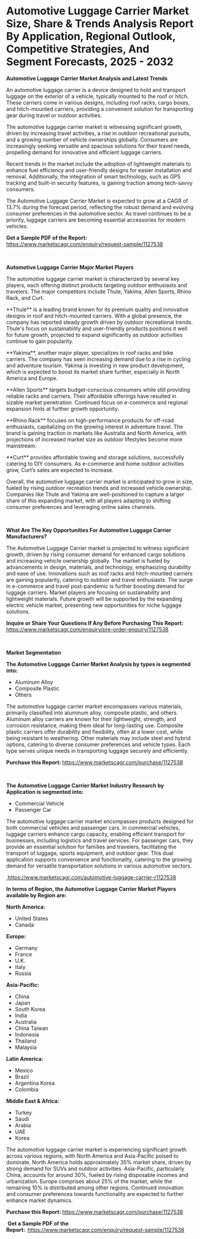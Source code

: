 <p><h1>Automotive Luggage Carrier Market Size, Share & Trends Analysis Report By Application, Regional Outlook, Competitive Strategies, And Segment Forecasts, 2025 - 2032</h1></p><p><strong>Automotive Luggage Carrier Market Analysis and Latest Trends</strong></p>
<p><p>An automotive luggage carrier is a device designed to hold and transport luggage on the exterior of a vehicle, typically mounted to the roof or hitch. These carriers come in various designs, including roof racks, cargo boxes, and hitch-mounted carriers, providing a convenient solution for transporting gear during travel or outdoor activities.</p><p>The automotive luggage carrier market is witnessing significant growth, driven by increasing travel activities, a rise in outdoor recreational pursuits, and a growing number of vehicle ownerships globally. Consumers are increasingly seeking versatile and spacious solutions for their travel needs, propelling demand for innovative and efficient luggage carriers. </p><p>Recent trends in the market include the adoption of lightweight materials to enhance fuel efficiency and user-friendly designs for easier installation and removal. Additionally, the integration of smart technology, such as GPS tracking and built-in security features, is gaining traction among tech-savvy consumers. </p><p>The Automotive Luggage Carrier Market is expected to grow at a CAGR of 13.7% during the forecast period, reflecting the robust demand and evolving consumer preferences in the automotive sector. As travel continues to be a priority, luggage carriers are becoming essential accessories for modern vehicles.</p></p>
<p><strong>Get a Sample PDF of the Report:&nbsp;</strong> <a href="https://www.marketscagr.com/enquiry/request-sample/1127538?utm_campaign=3606&utm_medium=2&utm_source=Github&utm_content=ia&utm_term=17042025&utm_id=automotive-luggage-carrier">https://www.marketscagr.com/enquiry/request-sample/1127538</a></p>
<p>&nbsp;</p>
<p><strong>Automotive Luggage Carrier Major Market Players</strong></p>
<p><p>The automotive luggage carrier market is characterized by several key players, each offering distinct products targeting outdoor enthusiasts and travelers. The major competitors include Thule, Yakima, Allen Sports, Rhino Rack, and Curt.</p><p>**Thule** is a leading brand known for its premium quality and innovative designs in roof and hitch-mounted carriers. With a global presence, the company has reported steady growth driven by outdoor recreational trends. Thule's focus on sustainability and user-friendly products positions it well for future growth, projected to expand significantly as outdoor activities continue to gain popularity.</p><p>**Yakima**, another major player, specializes in roof racks and bike carriers. The company has seen increasing demand due to a rise in cycling and adventure tourism. Yakima is investing in new product development, which is expected to boost its market share further, especially in North America and Europe.</p><p>**Allen Sports** targets budget-conscious consumers while still providing reliable racks and carriers. Their affordable offerings have resulted in sizable market penetration. Continued focus on e-commerce and regional expansion hints at further growth opportunity.</p><p>**Rhino Rack** focuses on high-performance products for off-road enthusiasts, capitalizing on the growing interest in adventure travel. The brand is gaining traction in markets like Australia and North America, with projections of increased market size as outdoor lifestyles become more mainstream.</p><p>**Curt** provides affordable towing and storage solutions, successfully catering to DIY consumers. As e-commerce and home outdoor activities grow, Curt’s sales are expected to increase.</p><p>Overall, the automotive luggage carrier market is anticipated to grow in size, fueled by rising outdoor recreation trends and increased vehicle ownership. Companies like Thule and Yakima are well-positioned to capture a larger share of this expanding market, with all players adapting to shifting consumer preferences and leveraging online sales channels.</p></p>
<p>&nbsp;</p>
<p><strong>What Are The Key Opportunities For Automotive Luggage Carrier Manufacturers?</strong></p>
<p><p>The Automotive Luggage Carrier market is projected to witness significant growth, driven by rising consumer demand for enhanced cargo solutions and increasing vehicle ownership globally. The market is fueled by advancements in design, materials, and technology, emphasizing durability and ease of use. Innovations such as roof racks and hitch-mounted carriers are gaining popularity, catering to outdoor and travel enthusiasts. The surge in e-commerce and travel post-pandemic is further boosting demand for luggage carriers. Market players are focusing on sustainability and lightweight materials. Future growth will be supported by the expanding electric vehicle market, presenting new opportunities for niche luggage solutions.</p></p>
<p><strong>Inquire or Share Your Questions If Any Before Purchasing This Report:</strong> <a href="https://www.marketscagr.com/enquiry/pre-order-enquiry/1127538?utm_campaign=3606&utm_medium=2&utm_source=Github&utm_content=ia&utm_term=17042025&utm_id=automotive-luggage-carrier">https://www.marketscagr.com/enquiry/pre-order-enquiry/1127538</a></p>
<p>&nbsp;</p>
<p><strong>Market Segmentation</strong></p>
<p><strong>The Automotive Luggage Carrier Market Analysis by types is segmented into:</strong></p>
<p><ul><li>Aluminum Alloy</li><li>Composite Plastic</li><li>Others</li></ul></p>
<p><p>The automotive luggage carrier market encompasses various materials, primarily classified into aluminum alloy, composite plastic, and others. Aluminum alloy carriers are known for their lightweight, strength, and corrosion resistance, making them ideal for long-lasting use. Composite plastic carriers offer durability and flexibility, often at a lower cost, while being resistant to weathering. Other materials may include steel and hybrid options, catering to diverse consumer preferences and vehicle types. Each type serves unique needs in transporting luggage securely and efficiently.</p></p>
<p><strong>Purchase this Report:&nbsp;</strong><a href="https://www.marketscagr.com/purchase/1127538?utm_campaign=3606&utm_medium=2&utm_source=Github&utm_content=ia&utm_term=17042025&utm_id=automotive-luggage-carrier">https://www.marketscagr.com/purchase/1127538</a></p>
<p>&nbsp;</p>
<p><strong>The Automotive Luggage Carrier Market Industry Research by Application is segmented into:</strong></p>
<p><ul><li>Commercial Vehicle</li><li>Passenger Car</li></ul></p>
<p><p>The automotive luggage carrier market encompasses products designed for both commercial vehicles and passenger cars. In commercial vehicles, luggage carriers enhance cargo capacity, enabling efficient transport for businesses, including logistics and travel services. For passenger cars, they provide an essential solution for families and travelers, facilitating the transport of luggage, sports equipment, and outdoor gear. This dual application supports convenience and functionality, catering to the growing demand for versatile transportation solutions in various automotive sectors.</p></p>
<p><a href="https://www.marketscagr.com/automotive-luggage-carrier-r1127538?utm_campaign=3606&utm_medium=2&utm_source=Github&utm_content=ia&utm_term=17042025&utm_id=automotive-luggage-carrier">&nbsp;https://www.marketscagr.com/automotive-luggage-carrier-r1127538</a></p>
<p><strong>In terms of Region, the Automotive Luggage Carrier Market Players available by Region are:</strong></p>
<p>
    <p> <strong> North America: </strong>
        <ul>
            <li>United States</li>
            <li>Canada</li>
        </ul>
        </p> 
    <p> <strong> Europe: </strong>
        <ul>
            <li>Germany</li>
            <li>France</li>
            <li>U.K.</li>
            <li>Italy</li>
            <li>Russia</li>
        </ul>
        </p> 
    <p> <strong> Asia-Pacific: </strong>
        <ul>
            <li>China</li>
            <li>Japan</li>
            <li>South Korea</li>
            <li>India</li>
            <li>Australia</li>
            <li>China Taiwan</li>
            <li>Indonesia</li>
            <li>Thailand</li>
            <li>Malaysia</li>
        </ul>
        </p> 
    <p> <strong> Latin America: </strong>
        <ul>
            <li>Mexico</li>
            <li>Brazil</li>
            <li>Argentina Korea</li>
            <li>Colombia</li>
        </ul>
        </p> 
    <p> <strong> Middle East & Africa: </strong>
        <ul>
            <li>Turkey</li>
            <li>Saudi</li>
            <li>Arabia</li>
            <li>UAE</li>
            <li>Korea</li>
        </ul>
    </p>
    </p>
<p><p>The automotive luggage carrier market is experiencing significant growth across various regions, with North America and Asia-Pacific poised to dominate. North America holds approximately 35% market share, driven by strong demand for SUVs and outdoor activities. Asia-Pacific, particularly China, accounts for around 30%, fueled by rising disposable incomes and urbanization. Europe comprises about 25% of the market, while the remaining 10% is distributed among other regions. Continued innovation and consumer preferences towards functionality are expected to further enhance market dynamics.</p></p>
<p><strong>Purchase this Report: </strong><a href="https://www.marketscagr.com/purchase/1127538?utm_campaign=3606&utm_medium=2&utm_source=Github&utm_content=ia&utm_term=17042025&utm_id=automotive-luggage-carrier">https://www.marketscagr.com/purchase/1127538</a></p>
<p>&nbsp;<strong>Get a Sample PDF of the Report:&nbsp;&nbsp;</strong><a href="https://www.marketscagr.com/enquiry/request-sample/1127538?utm_campaign=3606&utm_medium=2&utm_source=Github&utm_content=ia&utm_term=17042025&utm_id=automotive-luggage-carrier">https://www.marketscagr.com/enquiry/request-sample/1127538</a></p>
<p><strong></strong></p>
<p><p></p><p></p><p></p></p>
